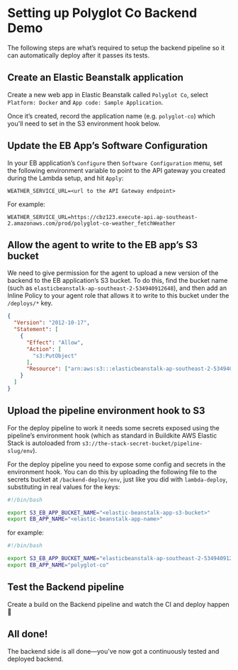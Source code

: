 # Setting up Polyglot Co Backend Demo

The following steps are what’s required to setup the backend pipeline so it can automatically deploy after it passes its tests.

## Create an Elastic Beanstalk application

Create a new web app in Elastic Beanstalk called `Polyglot Co`, select `Platform: Docker` and `App code: Sample Application`.

Once it’s created, record the application name (e.g. `polyglot-co`) which you'll need to set in the S3 environment hook below.

## Update the EB App’s Software Configuration

In your EB application’s `Configure` then `Software Configuration` menu, set the following environment variable to point to the API gateway you created during the Lambda setup, and hit `Apply`:

`WEATHER_SERVICE_URL=<url to the API Gateway endpoint>`

For example:

`WEATHER_SERVICE_URL=https://cbz123.execute-api.ap-southeast-2.amazonaws.com/prod/polyglot-co-weather_fetchWeather`

## Allow the agent to write to the EB app’s S3 bucket

We need to give permission for the agent to upload a new version of the backend to the EB application’s S3 bucket. To do this, find the bucket name (such as `elasticbeanstalk-ap-southeast-2-534940912648`), and then add an Inline Policy to your agent role that allows it to write to this bucket under the `/deploys/*` key.

```json
{
  "Version": "2012-10-17",
  "Statement": [
    {
      "Effect": "Allow",
      "Action": [
        "s3:PutObject"
      ],
      "Resource": ["arn:aws:s3:::elasticbeanstalk-ap-southeast-2-534940912648/deploys/*"]
    }
  ]
}
```

## Upload the pipeline environment hook to S3

For the deploy pipeline to work it needs some secrets exposed using the pipeline’s environment hook (which as standard in Buildkite AWS Elastic Stack is autoloaded from `s3://the-stack-secret-bucket/pipeline-slug/env`).

For the deploy pipeline you need to expose some config and secrets in the environment hook. You can do this by uploading the following file to the secrets bucket at `/backend-deploy/env`, just like you did with `lambda-deploy`, substituting in real values for the keys:

```bash
#!/bin/bash

export S3_EB_APP_BUCKET_NAME="<elastic-beanstalk-app-s3-bucket>"
export EB_APP_NAME="<elastic-beanstalk-app-name>"
```

for example:

```bash
#!/bin/bash

export S3_EB_APP_BUCKET_NAME="elasticbeanstalk-ap-southeast-2-534940912648"
export EB_APP_NAME="polyglot-co"
```

## Test the Backend pipeline

Create a build on the Backend pipeline and watch the CI and deploy happen :tada:

## All done!

The backend side is all done—you've now got a continuously tested and deployed backend.
